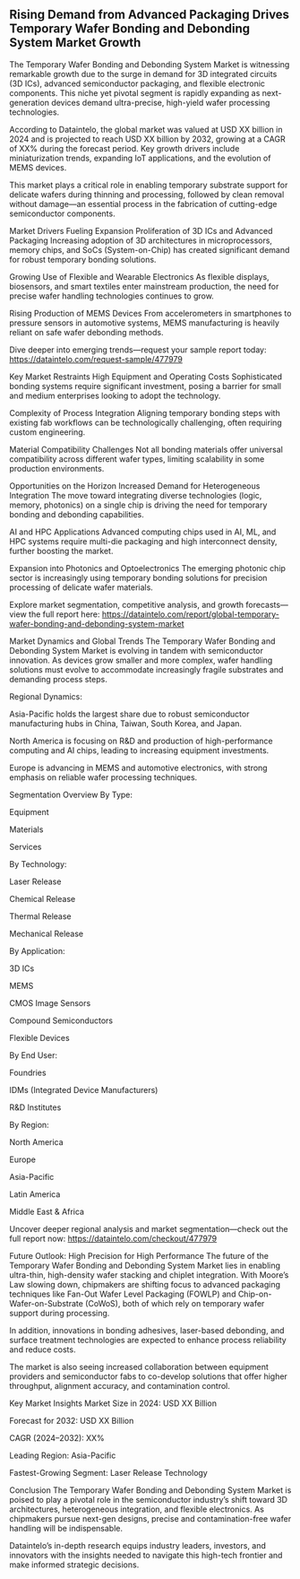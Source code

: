 ## Rising Demand from Advanced Packaging Drives Temporary Wafer Bonding and Debonding System Market Growth

The Temporary Wafer Bonding and Debonding System Market is witnessing remarkable growth due to the surge in demand for 3D integrated circuits (3D ICs), advanced semiconductor packaging, and flexible electronic components. This niche yet pivotal segment is rapidly expanding as next-generation devices demand ultra-precise, high-yield wafer processing technologies.

According to Dataintelo, the global market was valued at USD XX billion in 2024 and is projected to reach USD XX billion by 2032, growing at a CAGR of XX% during the forecast period. Key growth drivers include miniaturization trends, expanding IoT applications, and the evolution of MEMS devices.

This market plays a critical role in enabling temporary substrate support for delicate wafers during thinning and processing, followed by clean removal without damage—an essential process in the fabrication of cutting-edge semiconductor components.

Market Drivers Fueling Expansion
Proliferation of 3D ICs and Advanced Packaging
Increasing adoption of 3D architectures in microprocessors, memory chips, and SoCs (System-on-Chip) has created significant demand for robust temporary bonding solutions.

Growing Use of Flexible and Wearable Electronics
As flexible displays, biosensors, and smart textiles enter mainstream production, the need for precise wafer handling technologies continues to grow.

Rising Production of MEMS Devices
From accelerometers in smartphones to pressure sensors in automotive systems, MEMS manufacturing is heavily reliant on safe wafer debonding methods.

Dive deeper into emerging trends—request your sample report today:
https://dataintelo.com/request-sample/477979

Key Market Restraints
High Equipment and Operating Costs
Sophisticated bonding systems require significant investment, posing a barrier for small and medium enterprises looking to adopt the technology.

Complexity of Process Integration
Aligning temporary bonding steps with existing fab workflows can be technologically challenging, often requiring custom engineering.

Material Compatibility Challenges
Not all bonding materials offer universal compatibility across different wafer types, limiting scalability in some production environments.

Opportunities on the Horizon
Increased Demand for Heterogeneous Integration
The move toward integrating diverse technologies (logic, memory, photonics) on a single chip is driving the need for temporary bonding and debonding capabilities.

AI and HPC Applications
Advanced computing chips used in AI, ML, and HPC systems require multi-die packaging and high interconnect density, further boosting the market.

Expansion into Photonics and Optoelectronics
The emerging photonic chip sector is increasingly using temporary bonding solutions for precision processing of delicate wafer materials.

Explore market segmentation, competitive analysis, and growth forecasts—view the full report here:
https://dataintelo.com/report/global-temporary-wafer-bonding-and-debonding-system-market

Market Dynamics and Global Trends
The Temporary Wafer Bonding and Debonding System Market is evolving in tandem with semiconductor innovation. As devices grow smaller and more complex, wafer handling solutions must evolve to accommodate increasingly fragile substrates and demanding process steps.

Regional Dynamics:

Asia-Pacific holds the largest share due to robust semiconductor manufacturing hubs in China, Taiwan, South Korea, and Japan.

North America is focusing on R&D and production of high-performance computing and AI chips, leading to increasing equipment investments.

Europe is advancing in MEMS and automotive electronics, with strong emphasis on reliable wafer processing techniques.

Segmentation Overview
By Type:

Equipment

Materials

Services

By Technology:

Laser Release

Chemical Release

Thermal Release

Mechanical Release

By Application:

3D ICs

MEMS

CMOS Image Sensors

Compound Semiconductors

Flexible Devices

By End User:

Foundries

IDMs (Integrated Device Manufacturers)

R&D Institutes

By Region:

North America

Europe

Asia-Pacific

Latin America

Middle East & Africa

Uncover deeper regional analysis and market segmentation—check out the full report now:
https://dataintelo.com/checkout/477979

Future Outlook: High Precision for High Performance
The future of the Temporary Wafer Bonding and Debonding System Market lies in enabling ultra-thin, high-density wafer stacking and chiplet integration. With Moore’s Law slowing down, chipmakers are shifting focus to advanced packaging techniques like Fan-Out Wafer Level Packaging (FOWLP) and Chip-on-Wafer-on-Substrate (CoWoS), both of which rely on temporary wafer support during processing.

In addition, innovations in bonding adhesives, laser-based debonding, and surface treatment technologies are expected to enhance process reliability and reduce costs.

The market is also seeing increased collaboration between equipment providers and semiconductor fabs to co-develop solutions that offer higher throughput, alignment accuracy, and contamination control.

Key Market Insights
Market Size in 2024: USD XX Billion

Forecast for 2032: USD XX Billion

CAGR (2024–2032): XX%

Leading Region: Asia-Pacific

Fastest-Growing Segment: Laser Release Technology

Conclusion
The Temporary Wafer Bonding and Debonding System Market is poised to play a pivotal role in the semiconductor industry’s shift toward 3D architectures, heterogeneous integration, and flexible electronics. As chipmakers pursue next-gen designs, precise and contamination-free wafer handling will be indispensable.

Dataintelo’s in-depth research equips industry leaders, investors, and innovators with the insights needed to navigate this high-tech frontier and make informed strategic decisions.

